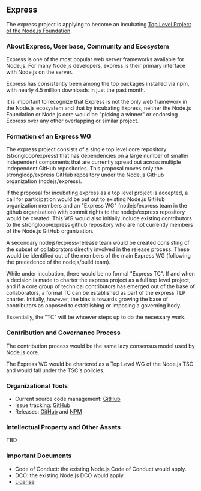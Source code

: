 ## Express

The express project is applying to become an incubating
[Top Level Project of the Node.js Foundation][].

### About Express, User base, Community and Ecosystem

Express is one of the most popular web server frameworks available for Node.js.
For many Node.js developers, express is their primary interface with Node.js
on the server.

Express has consistently been among the top packages installed via npm, with
nearly 4.5 million downloads in just the past month.

It is important to recognize that Express is not the only web framework in the
Node.js ecosystem and that by incubating Express, neither the Node.js
Foundation or Node.js core would be "picking a winner" or endorsing Express
over any other overlapping or similar project.

### Formation of an Express WG

The express project consists of a single top level core repository
(strongloop/express) that has dependencies on a large number of smaller
independent components that are currently spread out across multiple
independent GitHub repositories. This proposal moves only the
strongloop/express GitHub repository under the Node.js GitHub organization
(nodejs/express).

If the proposal for incubating express as a top level project is accepted, a
call for participation would be put out to existing Node.js GitHub organization
members and an "Express WG" (nodejs/express team in the github organization)
with commit rights to the nodejs/express repository would be created. This WG
would also initially include existing contributors to the strongloop/express
github repository who are not currently members of the Node.js GitHub
organization.

A secondary nodejs/express-release team would be created consisting of the
subset of collaborators directly involved in the release process. These would
be identified out of the members of the main Express WG (following the
precedence of the nodejs/build team).

While under incubation, there would be no formal "Express TC". If and when a
decision is made to charter the express project as a full top level project,
and if a core group of technical contributors has emerged out of the base of
collaborators, a formal TC can be established as part of the express TLP
charter. Initially, however, the bias is towards growing the base of
contributors as opposed to establishing or imposing a governing body.

Essentially, the "TC" will be whoever steps up to do the necessary work.

### Contribution and Governance Process

The contribution process would be the same lazy consensus model used by Node.js
core.

The Express WG would be chartered as a Top Level WG of the Node.js TSC and
would fall under the TSC's policies.

### Organizational Tools

* Current source code management: [GitHub](https://github.com/strongloop/express)
* Issue tracking: [GitHub](https://github.com/strongloop/express/issues)
* Releases: [GitHub](https://github.com/strongloop/express/releases) and [NPM](https://npmjs.org/package/express)

### Intellectual Property and Other Assets

TBD

### Important Documents

* Code of Conduct: the existing Node.js Code of Conduct would apply.
* DCO: the existing Node.js DCO would apply.
* [License](https://github.com/strongloop/express/blob/master/LICENSE)

[Top Level Project of the Node.js Foundation]: https://github.com/nodejs/TSC/blob/master/Project-Lifecycle.md#top-level-project-and-working-group-requirements
